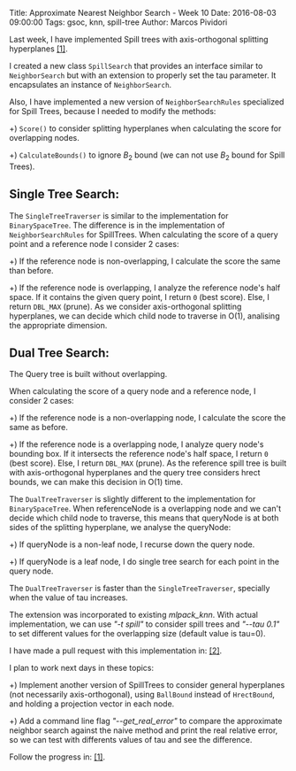 Title: Approximate Nearest Neighbor Search - Week 10
Date: 2016-08-03 09:00:00
Tags: gsoc, knn, spill-tree
Author: Marcos Pividori

Last week, I have implemented Spill trees with axis-orthogonal splitting hyperplanes [[1]](https://github.com/MarcosPividori/mlpack/tree/spill-trees/src/mlpack/core/tree/spill_tree).

I created a new class `SpillSearch` that provides an interface similar to `NeighborSearch` but with an extension to properly set the tau parameter. It encapsulates an instance of `NeighborSearch`.

Also, I have implemented a new version of `NeighborSearchRules` specialized for Spill Trees, because I needed to modify the methods:

+) `Score()` to consider splitting hyperplanes when calculating the score for overlapping nodes.

+) `CalculateBounds()` to ignore $B_2$ bound (we can not use $B_2$ bound for Spill Trees).

## Single Tree Search:

The `SingleTreeTraverser` is similar to the implementation for `BinarySpaceTree`.
The difference is in the implementation of `NeighborSearchRules` for SpillTrees.
When calculating the score of a query point and a reference node I consider 2 cases:

+) If the reference node is non-overlapping, I calculate the score the same than before.

+) If the reference node is overlapping, I analyze the reference node's half space. If it contains the given query point, I return `0` (best score). Else, I return `DBL_MAX` (prune). As we consider axis-orthogonal splitting hyperplanes, we can decide which child node to traverse in O(1), analising the appropriate dimension.

## Dual Tree Search:

The Query tree is built without overlapping.

When calculating the score of a query node and a reference node, I consider 2 cases:

+) If the reference node is a non-overlapping node, I calculate the score the same as before.

+) If the reference node is a overlapping node, I analyze query node's bounding box. If it intersects the reference node's half space, I return `0` (best score). Else, I return `DBL_MAX` (prune). As the reference spill tree is built with axis-orthogonal hyperplanes and the query tree considers hrect bounds, we can make this decision in O(1) time.

The `DualTreeTraverser` is slightly different to the implementation for `BinarySpaceTree`. When referenceNode is a overlapping node and we can't decide which child node to traverse, this means that queryNode is at both sides of the splitting hyperplane, we analyse the queryNode:

+) If queryNode is a non-leaf node, I recurse down the query node.

+) If queryNode is a leaf node, I do single tree search for each point in the query node.

The `DualTreeTraverser` is faster than the `SingleTreeTraverser`, specially when the value of tau increases.

The extension was incorporated to existing *mlpack_knn*. With actual implementation, we can use *"-t spill"* to consider spill trees and *"--tau 0.1"* to set different values for the overlapping size (default value is tau=0).

I have made a pull request with this implementation in: [[2]](https://github.com/mlpack/mlpack/pull/747).

I plan to work next days in these topics:

+) Implement another version of SpillTrees to consider general hyperplanes (not necessarily axis-orthogonal), using `BallBound` instead of `HrectBound`, and holding a projection vector in each node.

+) Add a command line flag *"--get_real_error"* to compare the approximate neighbor search against the naive method and print the real relative error, so we can test with differents values of tau and see the difference.

Follow the progress in: [[1]](https://github.com/MarcosPividori/mlpack/tree/spill-trees/src/mlpack/core/tree/spill_tree).
